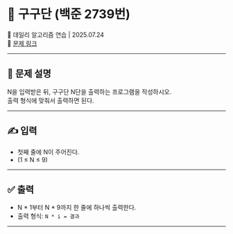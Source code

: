 # 📘 구구단 (백준 2739번)

📅 데일리 알고리즘 연습 | 2025.07.24  
🔗 [문제 링크](https://www.acmicpc.net/problem/2739)

---

## 📌 문제 설명

N을 입력받은 뒤, 구구단 N단을 출력하는 프로그램을 작성하시오.  
출력 형식에 맞춰서 출력하면 된다.

---

## ✍️ 입력

- 첫째 줄에 N이 주어진다.  
- (1 ≤ N ≤ 9)

---

## ✅ 출력

- N * 1부터 N * 9까지 한 줄에 하나씩 출력한다.  
- 출력 형식: `N * i = 결과`

---
